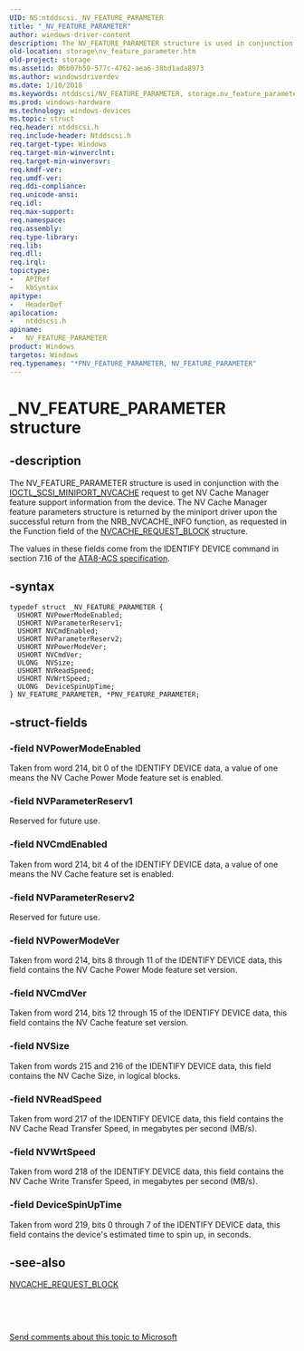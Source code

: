 ```yaml
---
UID: NS:ntddscsi._NV_FEATURE_PARAMETER
title: "_NV_FEATURE_PARAMETER"
author: windows-driver-content
description: The NV_FEATURE_PARAMETER structure is used in conjunction with the IOCTL_SCSI_MINIPORT_NVCACHE request to get NV Cache Manager feature support information from the device.
old-location: storage\nv_feature_parameter.htm
old-project: storage
ms.assetid: 06b07b50-577c-4762-aea6-38bd1ada8973
ms.author: windowsdriverdev
ms.date: 1/10/2018
ms.keywords: ntddscsi/NV_FEATURE_PARAMETER, storage.nv_feature_parameter, PNV_FEATURE_PARAMETER, PNV_FEATURE_PARAMETER structure pointer [Storage Devices], NV_FEATURE_PARAMETER, *PNV_FEATURE_PARAMETER, structs-nvcache_ac844d4b-783b-4248-8699-353eef5a3d52.xml, _NV_FEATURE_PARAMETER, ntddscsi/PNV_FEATURE_PARAMETER, NV_FEATURE_PARAMETER structure [Storage Devices]
ms.prod: windows-hardware
ms.technology: windows-devices
ms.topic: struct
req.header: ntddscsi.h
req.include-header: Ntddscsi.h
req.target-type: Windows
req.target-min-winverclnt: 
req.target-min-winversvr: 
req.kmdf-ver: 
req.umdf-ver: 
req.ddi-compliance: 
req.unicode-ansi: 
req.idl: 
req.max-support: 
req.namespace: 
req.assembly: 
req.type-library: 
req.lib: 
req.dll: 
req.irql: 
topictype:
-	APIRef
-	kbSyntax
apitype:
-	HeaderDef
apilocation:
-	ntddscsi.h
apiname:
-	NV_FEATURE_PARAMETER
product: Windows
targetos: Windows
req.typenames: "*PNV_FEATURE_PARAMETER, NV_FEATURE_PARAMETER"
---
```


# _NV_FEATURE_PARAMETER structure


## -description


The NV_FEATURE_PARAMETER structure is used in conjunction with the <a href="..\ntddscsi\ni-ntddscsi-ioctl_scsi_miniport_nvcache.md">IOCTL_SCSI_MINIPORT_NVCACHE</a> request to get NV Cache Manager feature support information from the device. The NV Cache Manager feature parameters structure is returned by the miniport driver upon the successful return from the NRB_NVCACHE_INFO function, as requested in the Function field of the <a href="..\ntddscsi\ns-ntddscsi-_nvcache_request_block.md">NVCACHE_REQUEST_BLOCK</a> structure.

The values in these fields come from the IDENTIFY DEVICE command in section 7.16 of the <a href="http://go.microsoft.com/fwlink/p/?linkid=74996">ATA8-ACS specification</a>.


## -syntax


````
typedef struct _NV_FEATURE_PARAMETER {
  USHORT NVPowerModeEnabled;
  USHORT NVParameterReserv1;
  USHORT NVCmdEnabled;
  USHORT NVParameterReserv2;
  USHORT NVPowerModeVer;
  USHORT NVCmdVer;
  ULONG  NVSize;
  USHORT NVReadSpeed;
  USHORT NVWrtSpeed;
  ULONG  DeviceSpinUpTime;
} NV_FEATURE_PARAMETER, *PNV_FEATURE_PARAMETER;
````


## -struct-fields




### -field NVPowerModeEnabled

Taken from word 214, bit 0 of the IDENTIFY DEVICE data, a value of one means the NV Cache Power Mode feature set is enabled.


### -field NVParameterReserv1

Reserved for future use.


### -field NVCmdEnabled

Taken from word 214, bit 4 of the IDENTIFY DEVICE data, a value of one means the NV Cache feature set is enabled.


### -field NVParameterReserv2

Reserved for future use.


### -field NVPowerModeVer

Taken from word 214, bits 8 through 11 of the IDENTIFY DEVICE data, this field contains the NV Cache Power Mode feature set version.


### -field NVCmdVer

Taken from word 214, bits 12 through 15 of the IDENTIFY DEVICE data, this field contains the NV Cache feature set version.


### -field NVSize

Taken from words 215 and 216 of the IDENTIFY DEVICE data, this field contains the NV Cache Size, in logical blocks.


### -field NVReadSpeed

Taken from word 217 of the IDENTIFY DEVICE data, this field contains the NV Cache Read Transfer Speed, in megabytes per second (MB/s).


### -field NVWrtSpeed

Taken from word 218 of the IDENTIFY DEVICE data, this field contains the NV Cache Write Transfer Speed, in megabytes per second (MB/s).


### -field DeviceSpinUpTime

Taken from word 219, bits 0 through 7 of the IDENTIFY DEVICE data, this field contains the device's estimated time to spin up, in seconds.


## -see-also

<a href="..\ntddscsi\ns-ntddscsi-_nvcache_request_block.md">NVCACHE_REQUEST_BLOCK</a>

 

 

<a href="mailto:wsddocfb@microsoft.com?subject=Documentation%20feedback [storage\storage]:%20NV_FEATURE_PARAMETER structure%20 RELEASE:%20(1/10/2018)&amp;body=%0A%0APRIVACY STATEMENT%0A%0AWe use your feedback to improve the documentation. We don't use your email address for any other purpose, and we'll remove your email address from our system after the issue that you're reporting is fixed. While we're working to fix this issue, we might send you an email message to ask for more info. Later, we might also send you an email message to let you know that we've addressed your feedback.%0A%0AFor more info about Microsoft's privacy policy, see http://privacy.microsoft.com/en-us/default.aspx." title="Send comments about this topic to Microsoft">Send comments about this topic to Microsoft</a>

